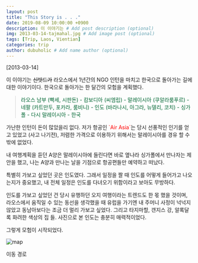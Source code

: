 ```yaml
---
layout: post
title: "This Story is . . ."
date: 2019-08-09 10:00:00 +0900
description: 이 이야기는 # Add post description (optional)
img: 2013-03-14-tajmahal.jpg # Add image post (optional)
tags: [Trip, Laos, Vientian]
categories: trip
author: dubuholic # Add name author (optional)
---
```



[2013-03-14] 

이 이야기는 ~~신밧드가~~ 라오스에서 1년간의 NGO 인턴을 마치고 한국으로 돌아가는 길에 대한 이야기이다. 
한국으로 돌아가는 한 달간의 모험을 계획했다.  

> <span style="color:#006733">라오스 남부 (빡세, 시판돈) - 캄보디아 (씨엠립) - 말레이시아 (쿠알라룸푸르) - 네팔 (카트만두, 포카라, 룸비니) - 인도 (바라나시, 아그라, 뉴델리, 코치) - 싱가폴 - 다시 말레이시아 - 한국</span>    

가난한 인턴이 돈이 많았을리 없다. 
저가 항공인 <span style="color:red">\`Air Asia\`</span>는 당시 선풍적인 인기를 얻고 있었고 (사고 나기전), 
저렴한 가격으로 이용하기 위해서는 말레이시아를 경유 할 수 밖에 없었다.  

내 여행계획을 듣던 A양은 말레이시아에 들린다면 바로 옆나라 
싱가폴에서 만나자는 제안을 했고, 나는 A양과 만나는 날을 기점으로 항공편들만 예약하고 떠났다.  

특별히 가보고 싶었던 곳은 인도였다. 그래서 일정을 짤 때 인도를 어떻게 들어가고 나오는지가 중요했고, 
내 전체 일정은 인도를 다녀오기 위함이라고 보아도 무방하다.  

인도를 가보고 싶었던 건 당시 유행하던 오지 여행이라는 트렌드도 한 몫 했을 것이며, 
라오스에서 움직일 수 있는 동선을 생각했을 때 유럽을 가기엔 내 주머니 사정이 넉넉지 않았고 동남아보다는 조금 더 멀리 가보고 싶었다. 
그리고 타지마할, 갠지스 강, 알록달록 화려한 색상의 집 들. 사진으로 본 인도는 충분히 매력적이었다.

그렇게 모험이 시작되었다.


![map]({{site.baseurl}}/assets/img/2013-03-14-map.jpg)
<p class="page-caption">이동 경로</p>